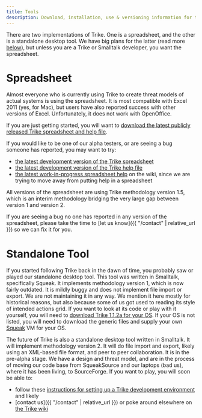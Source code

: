 ```yaml
---
title: Tools
description: Download, installation, use & versioning information for the Trike tool.
---
```


There are two implementations of Trike.  One is a spreadsheet, and the other is a standalone desktop tool.  We have big plans for the latter (read more [below](#standalone)), but unless you are a Trike or Smalltalk developer, you want the spreadsheet.

# <a name="spreadsheet">Spreadsheet</a>

Almost everyone who is currently using Trike to create threat models of actual systems is using the spreadsheet.  It is most compatible with Excel 2011 (yes, for Mac), but users have also reported success with other versions of Excel.  Unfortunately, it does not work with OpenOffice.
	
If you are just getting started, you will want to [download the latest publicly released Trike spreadsheet and help file](http://sourceforge.net/projects/trike/files/latest/download?source=files).
	
If you would like to be one of our alpha testers, or are seeing a bug someone has reported, you may want to try:
* [the latest development version of the Trike spreadsheet](https://sourceforge.net/p/trike/code/HEAD/tree/spreadsheet/trunk/src/Trike.xlsx)
* [the latest development version of the Trike help file](https://sourceforge.net/p/trike/code/HEAD/tree/spreadsheet/trunk/docs/help/TrikeHelp.xlsx)
* [the latest work-in-progress spreadsheet help](https://sourceforge.net/apps/trac/trike/wiki/Spreadsheet%20Help) on the wiki, since we are trying to move away from putting help in a spreadsheet

All versions of the spreadsheet are using Trike methodology version 1.5, which is an interim methodology bridging the very large gap between version 1 and version 2.
	
If you are seeing a bug no one has reported in any version of the spreadsheet, please take the time to [let us know]({{ "/contact" | relative_url }}) so we can fix it for you.

# <a name="standalone">Standalone Tool</a>

If you started following Trike back in the dawn of time, you probably saw or played our standalone desktop tool.  This tool was written in Smalltalk, specifically Squeak.  It implements methodology version 1, which is now fairly outdated.  It is mildly buggy and does not implement file import or export.  We are not maintaining it in any way.  We mention it here mostly for historical reasons, but also because some of us got used to reading its style of intended actions grid.  If you want to look at its code or play with it yourself, you will need to [download Trike 1.1.2a for your OS](https://sourceforge.net/projects/trike/files/trike/1.1.2a/).  If your OS is not listed, you will need to download the generic files and supply your own [Squeak](http://www.squeak.org/) VM for your OS. 

The future of Trike is also a standalone desktop tool written in Smalltalk.  It will implement methodology version 2.  It will do file import and export, likely using an XML-based file format, and peer to peer collaboration.  It is in the pre-alpha stage.  We have a design and threat model, and are in the process of moving our code base from SqueakSource and our laptops (bad us), where it has been living, to SourceForge.  If you want to play, you will soon be able to:
* follow these [instructions for setting up a Trike development environment](http://trike.wiki.sourceforge.net/Development+Environment) and likely
* [contact us]({{ "/contact" | relative_url }}) or poke around elsewhere on [the Trike wiki](http://trike.wiki.sourceforge.net/)
